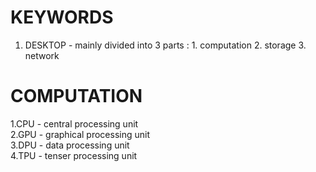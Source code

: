 # KEYWORDS
1. DESKTOP - mainly divided into 3 parts : 1. computation 2. storage 3. network

# COMPUTATION 
1.CPU - central processing unit  
2.GPU - graphical processing unit  
3.DPU - data processing unit  
4.TPU - tenser processing unit   
 
